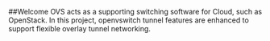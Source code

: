 ##Welcome
OVS acts as a supporting switching software for Cloud, such as OpenStack. In this project, 
openvswitch tunnel features are enhanced to support flexible overlay tunnel networking.
